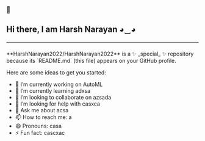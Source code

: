###  👋

<div class="heading">
                <h2>Hi there, I am <link href="[/media.css](https://github.com/HarshNarayan2022/HarshNarayan2022)">Harsh Narayan</link> ◕‿◕<hr></h2>
</div>
**HarshNarayan2022/HarshNarayan2022** is a ✨ _special_ ✨ repository because its `README.md` (this file) appears on your GitHub profile.

Here are some ideas to get you started:

- 🔭 I’m currently working on  AutoML
- 🌱 I’m currently learning  adxsa
- 👯 I’m looking to collaborate on azsada
- 🤔 I’m looking for help with casxca
- 💬 Ask me about acsa
- 📫 How to reach me: a
- 😄 Pronouns: casa
- ⚡ Fun fact: cascxac
>

